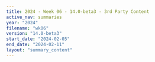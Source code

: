 ```yaml
---
title: 2024 - Week 06 - 14.0-beta3 - 3rd Party Content
active_nav: summaries
year: "2024"
filename: "wk06"
version: "14.0-beta3"
start_date: "2024-02-05"
end_date: "2024-02-11"
layout: "summary_content"
---
```

